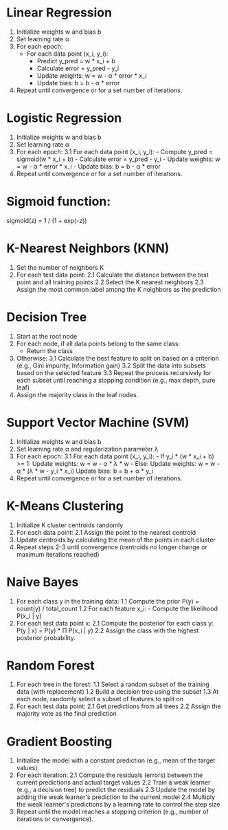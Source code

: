 # Linear Regression

1. Initialize weights w and bias b  
2. Set learning rate α  
3. For each epoch:  
   - For each data point (x_i, y_i):  
       - Predict y_pred = w * x_i + b  
       - Calculate error = y_pred - y_i  
       - Update weights: w = w - α * error * x_i  
       - Update bias: b = b - α * error  
4. Repeat until convergence or for a set number of iterations.


# Logistic Regression

1. Initialize weights w and bias b
2. Set learning rate α
3. For each epoch:
   3.1 For each data point (x_i, y_i):
       - Compute y_pred = sigmoid(w * x_i + b)
       - Calculate error = y_pred - y_i
       - Update weights: w = w - α * error * x_i
       - Update bias: b = b - α * error
4. Repeat until convergence or for a set number of iterations.

# Sigmoid function:
sigmoid(z) = 1 / (1 + exp(-z))

# K-Nearest Neighbors (KNN)

1. Set the number of neighbors K
2. For each test data point:
   2.1 Calculate the distance between the test point and all training points
   2.2 Select the K nearest neighbors
   2.3 Assign the most common label among the K neighbors as the prediction

# Decision Tree

1. Start at the root node
2. For each node, if all data points belong to the same class:
   - Return the class
3. Otherwise:
   3.1 Calculate the best feature to split on based on a criterion (e.g., Gini impurity, Information gain)
   3.2 Split the data into subsets based on the selected feature
   3.3 Repeat the process recursively for each subset until reaching a stopping condition (e.g., max depth, pure leaf)
4. Assign the majority class in the leaf nodes.

# Support Vector Machine (SVM)

1. Initialize weights w and bias b
2. Set learning rate α and regularization parameter λ
3. For each epoch:
   3.1 For each data point (x_i, y_i):
       - If y_i * (w * x_i + b) >= 1:
           Update weights: w = w - α * λ * w
       - Else:
           Update weights: w = w - α * (λ * w - y_i * x_i)
           Update bias: b = b + α * y_i
4. Repeat until convergence or for a set number of iterations.

# K-Means Clustering

1. Initialize K cluster centroids randomly
2. For each data point:
   2.1 Assign the point to the nearest centroid
3. Update centroids by calculating the mean of the points in each cluster
4. Repeat steps 2-3 until convergence (centroids no longer change or maximum iterations reached)

# Naive Bayes

1. For each class y in the training data:
   1.1 Compute the prior P(y) = count(y) / total_count
   1.2 For each feature x_i:
       - Compute the likelihood P(x_i | y)
2. For each test data point x:
   2.1 Compute the posterior for each class y:
       P(y | x) = P(y) * Π P(x_i | y)
   2.2 Assign the class with the highest posterior probability.

# Random Forest

1. For each tree in the forest:
   1.1 Select a random subset of the training data (with replacement)
   1.2 Build a decision tree using the subset
   1.3 At each node, randomly select a subset of features to split on
2. For each test data point:
   2.1 Get predictions from all trees
   2.2 Assign the majority vote as the final prediction

# Gradient Boosting

1. Initialize the model with a constant prediction (e.g., mean of the target values)
2. For each iteration:
   2.1 Compute the residuals (errors) between the current predictions and actual target values
   2.2 Train a weak learner (e.g., a decision tree) to predict the residuals
   2.3 Update the model by adding the weak learner's prediction to the current model
   2.4 Multiply the weak learner's predictions by a learning rate to control the step size
3. Repeat until the model reaches a stopping criterion (e.g., number of iterations or convergence).
